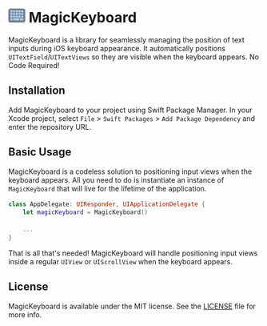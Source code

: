 # ![icon](magickeyboard.png) MagicKeyboard

MagicKeyboard is a library for seamlessly managing the position of text inputs during iOS keyboard appearance. It automatically positions `UITextField`/`UITextViews` so they are visible when the keyboard appears. No Code Required!

## Installation

Add MagicKeyboard to your project using Swift Package Manager. In your Xcode project, select `File` > `Swift Packages` > `Add Package Dependency` and enter the repository URL.

## Basic Usage

MagicKeyboard is a codeless solution to positioning input views when the keyboard appears. All you need to do is instantiate an instance of `MagicKeyboard` that will live for the lifetime of the application.

```swift
class AppDelegate: UIResponder, UIApplicationDelegate {
    let magicKeyboard = MagicKeyboard()

    ...
}
```

That is all that's needed! MagicKeyboard will handle positioning input views inside a regular `UIView` or `UIScrollView` when the keyboard appears.

## License

MagicKeyboard is available under the MIT license. See the [LICENSE](LICENSE) file for more info.
